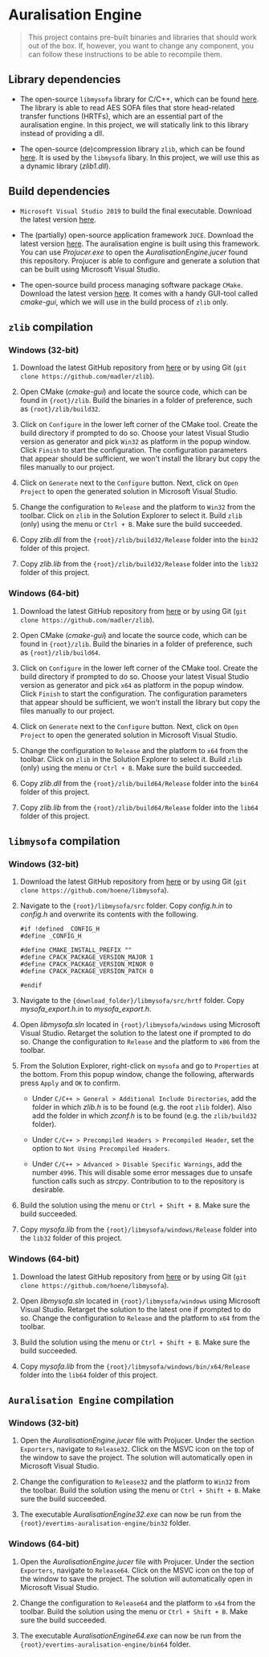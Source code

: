# Auralisation Engine

> This project contains pre-built binaries and libraries that should work out of the box. If, however, you want to change any component, you can follow these instructions to be able to recompile them.

## Library dependencies

* The open-source `libmysofa` library for C/C++, which can be found [here][sofa-link]. The library is able to read AES SOFA files that store head-related transfer functions (HRTFs), which are an essential part of the auralisation engine. In this project, we will statically link to this library instead of providing a dll.

* The open-source (de)compression library `zlib`, which can be found [here][zlib-link]. It is used by the `libmysofa` libary. In this project, we will use this as a dynamic library (_zlib1.dll_).

## Build dependencies

* `Microsoft Visual Studio 2019` to build the final executable. Download the latest version [here][msvc-link].

* The (partially) open-source application framework `JUCE`. Download the latest version [here][juce-link]. The auralisation engine is built using this framework. You can use _Projucer.exe_ to open the _AuralisationEngine.jucer_ found this repository. Projucer is able to configure and generate a solution that can be built using Microsoft Visual Studio.

* The open-source build process managing software package `CMake`. Download the latest version [here][cmake-link]. It comes with a handy GUI-tool called _cmake-gui_, which we will use in the build process of `zlib` only.

## `zlib` compilation

### Windows (32-bit)

1. Download the latest GitHub repository from [here][zlib-link] or by using Git (`git clone https://github.com/madler/zlib`).

1. Open CMake (_cmake-gui_) and locate the source code, which can be found in `{root}/zlib`. Build the binaries in a folder of preference, such as `{root}/zlib/build32`.

1. Click on `Configure` in the lower left corner of the CMake tool. Create the build directory if prompted to do so. Choose your latest Visual Studio version as generator and pick `Win32` as platform in the popup window. Click `Finish` to start the configuration. The configuration parameters that appear should be sufficient, we won't install the library but copy the files manually to our project.

1. Click on `Generate` next to the `Configure` button. Next, click on `Open Project` to open the generated solution in Microsoft Visual Studio.

1. Change the configuration to `Release` and the platform to `Win32` from the toolbar. Click on `zlib` in the Solution Explorer to select it. Build `zlib` (only) using the menu or `Ctrl + B`. Make sure the build succeeded.

1. Copy _zlib.dll_ from the `{root}/zlib/build32/Release` folder into the `bin32` folder of this project.

1. Copy _zlib.lib_ from the `{root}/zlib/build32/Release` folder into the `lib32` folder of this project.

### Windows (64-bit)

1. Download the latest GitHub repository from [here][zlib-link] or by using Git (`git clone https://github.com/madler/zlib`).

1. Open CMake (_cmake-gui_) and locate the source code, which can be found in `{root}/zlib`. Build the binaries in a folder of preference, such as `{root}/zlib/build64`.

1. Click on `Configure` in the lower left corner of the CMake tool. Create the build directory if prompted to do so. Choose your latest Visual Studio version as generator and pick `x64` as platform in the popup window. Click `Finish` to start the configuration. The configuration parameters that appear should be sufficient, we won't install the library but copy the files manually to our project.

1. Click on `Generate` next to the `Configure` button. Next, click on `Open Project` to open the generated solution in Microsoft Visual Studio.

1. Change the configuration to `Release` and the platform to `x64` from the toolbar. Click on `zlib` in the Solution Explorer to select it. Build `zlib` (only) using the menu or `Ctrl + B`. Make sure the build succeeded.

1. Copy _zlib.dll_ from the `{root}/zlib/build64/Release` folder into the `bin64` folder of this project.

1. Copy _zlib.lib_ from the `{root}/zlib/build64/Release` folder into the `lib64` folder of this project.

##  `libmysofa` compilation

### Windows (32-bit)

1. Download the latest GitHub repository from [here][sofa-link] or by using Git (`git clone https://github.com/hoene/libmysofa`).

1. Navigate to the `{root}/libmysofa/src` folder. Copy _config.h.in_ to _config.h_ and overwrite its contents with the following.

    ```
    #if !defined _CONFIG_H
    #define _CONFIG_H

    #define CMAKE_INSTALL_PREFIX ""
    #define CPACK_PACKAGE_VERSION_MAJOR 1
    #define CPACK_PACKAGE_VERSION_MINOR 0
    #define CPACK_PACKAGE_VERSION_PATCH 0

    #endif
    ```

1. Navigate to the `{download_folder}/libmysofa/src/hrtf` folder. Copy _mysofa_export.h.in_ to _mysofa_export.h_.

1. Open _libmysofa.sln_ located in `{root}/libmysofa/windows` using Microsoft Visual Studio. Retarget the solution to the latest one if prompted to do so. Change the configuration to `Release` and the platform to `x86` from the toolbar.

1. From the Solution Explorer, right-click on `mysofa` and go to `Properties` at the bottom. From this popup window, change the following, afterwards press `Apply` and `OK` to confirm.

    * Under `C/C++ > General > Additional Include Directories`, add the folder in which _zlib.h_ is to be found (e.g. the root `zlib` folder). Also add the folder in which _zconf.h_ is to be found (e.g. the `zlib/build32` folder).

    * Under `C/C++ > Precompiled Headers > Precompiled Header`, set the option to `Not Using Precompiled Headers`.

    * Under `C/C++ > Advanced > Disable Specific Warnings`, add the number `4996`. This will disable some error messages due to unsafe function calls such as _strcpy_. Contribution to to the repository is desirable.

1. Build the solution using the menu or `Ctrl + Shift + B`. Make sure the build succeeded.

1. Copy _mysofa.lib_ from the `{root}/libmysofa/windows/Release` folder into the `lib32` folder of this project.

### Windows (64-bit)

1. Download the latest GitHub repository from [here][sofa-link] or by using Git (`git clone https://github.com/hoene/libmysofa`).

1. Open _libmysofa.sln_ located in `{root}/libmysofa/windows` using Microsoft Visual Studio. Retarget the solution to the latest one if prompted to do so. Change the configuration to `Release` and the platform to `x64` from the toolbar.

1. Build the solution using the menu or `Ctrl + Shift + B`. Make sure the build succeeded.

1. Copy _mysofa.lib_ from the `{root}/libmysofa/windows/bin/x64/Release` folder into the `lib64` folder of this project.

##  `Auralisation Engine` compilation

### Windows (32-bit)

1. Open the _AuralisationEngine.jucer_ file with Projucer. Under the section `Exporters`, navigate to `Release32`. Click on the MSVC icon on the top of the window to save the project. The solution will automatically open in Microsoft Visual Studio.

1. Change the configuration to `Release32` and the platform to `Win32` from the toolbar. Build the solution using the menu or `Ctrl + Shift + B`. Make sure the build succeeded.

1. The executable _AuralisationEngine32.exe_ can now be run from the `{root}/evertims-auralisation-engine/bin32` folder.

### Windows (64-bit)

1. Open the _AuralisationEngine.jucer_ file with Projucer. Under the section `Exporters`, navigate to `Release64`. Click on the MSVC icon on the top of the window to save the project. The solution will automatically open in Microsoft Visual Studio.

1. Change the configuration to `Release64` and the platform to `x64` from the toolbar. Build the solution using the menu or `Ctrl + Shift + B`. Make sure the build succeeded.

1. The executable _AuralisationEngine64.exe_ can now be run from the `{root}/evertims-auralisation-engine/bin64` folder.

<!-- All weblinks are stored here. -->
[sofa-link]: https://github.com/hoene/libmysofa
[zlib-link]: https://github.com/madler/zlib
[msvc-link]: https://visualstudio.microsoft.com/downloads/
[juce-link]: https://shop.juce.com/get-juce
[cmake-link]: https://cmake.org/download/

